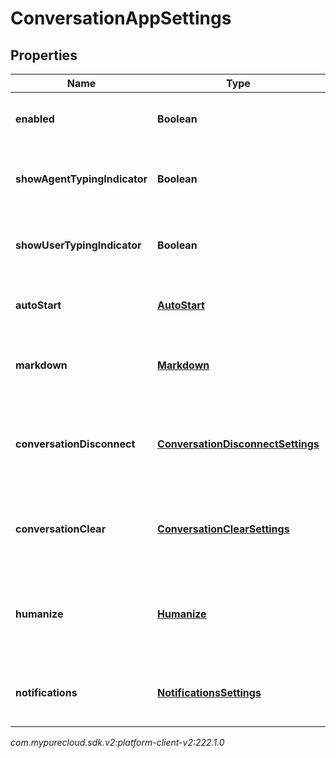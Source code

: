 # ConversationAppSettings


## Properties

| Name | Type | Description | Notes |
| ------------ | ------------- | ------------- | ------------- |
| **enabled** | **Boolean** | The toggle to enable or disable conversations |  [optional] |
| **showAgentTypingIndicator** | **Boolean** | The toggle to enable or disable typing indicator for messenger |  [optional] |
| **showUserTypingIndicator** | **Boolean** | The toggle to enable or disable typing indicator for messenger |  [optional] |
| **autoStart** | [**AutoStart**](AutoStart) | The auto start for the messenger conversation |  [optional] |
| **markdown** | [**Markdown**](Markdown) | The markdown for the messenger app |  [optional] |
| **conversationDisconnect** | [**ConversationDisconnectSettings**](ConversationDisconnectSettings) | The conversation disconnect settings for the messenger app |  [optional] |
| **conversationClear** | [**ConversationClearSettings**](ConversationClearSettings) | The conversation clear settings for the messenger app |  [optional] |
| **humanize** | [**Humanize**](Humanize) | The humanize conversations settings for the messenger app |  [optional] |
| **notifications** | [**NotificationsSettings**](NotificationsSettings) | The notification settings for messenger apps |  [optional] |




_com.mypurecloud.sdk.v2:platform-client-v2:222.1.0_
